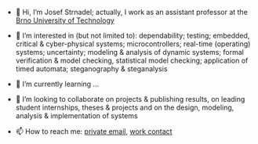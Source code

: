 - 👋 Hi, I’m Josef Strnadel; actually, I work as an assistant professor at the [Brno University of Technology](https://www.vut.cz)
- 👀 I’m interested in (but not limited to): dependability; testing; embedded, critical & cyber-physical systems; microcontrollers; real-time (operating) systems; uncertainty; modeling & analysis of dynamic systems; formal verification & model checking, statistical model checking; application of timed automata; steganography & steganalysis
- 🌱 I’m currently learning ...
- 💞️ I’m looking to collaborate on projects & publishing results, on leading student internships, theses & projects and on the design, modeling, analysis & implementation of systems

- 📫 How to reach me: [private email](mailto:josef.strnadel@gmail.com), [work contact](https://www.fit.vut.cz/person/strnadel/) 

<!---
josef-strnadel/josef-strnadel is a ✨ special ✨ repository because its `README.md` (this file) appears on your GitHub profile.
You can click the Preview link to take a look at your changes.
--->
